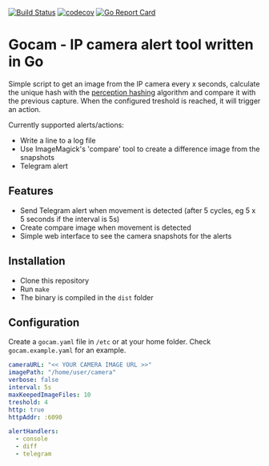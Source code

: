 [![Build Status](https://travis-ci.com/jordyv/gocam.svg?branch=master)](https://travis-ci.com/jordyv/gocam)
[![codecov](https://codecov.io/gh/jordyv/gocam/branch/master/graph/badge.svg)](https://codecov.io/gh/jordyv/gocam)
[![Go Report Card](https://goreportcard.com/badge/github.com/jordyv/gocam)](https://goreportcard.com/report/github.com/jordyv/gocam)

# Gocam - IP camera alert tool written in Go #

Simple script to get an image from the IP camera every x seconds, calculate the unique hash with the [perception hashing](https://en.wikipedia.org/wiki/Perceptual_hashing) algorithm and compare it with the previous capture. When the configured treshold is reached, it will trigger an action.

Currently supported alerts/actions:
 - Write a line to a log file
 - Use ImageMagick's 'compare' tool to create a difference image from the snapshots
 - Telegram alert

## Features ##

 - Send Telegram alert when movement is detected (after 5 cycles, eg 5 x 5 seconds if the interval is 5s)
 - Create compare image when movement is detected
 - Simple web interface to see the camera snapshots for the alerts

## Installation ##

 - Clone this repository
 - Run `make`
 - The binary is compiled in the `dist` folder

## Configuration ##

Create a `gocam.yaml` file in `/etc` or at your home folder. Check `gocam.example.yaml` for an example.

```yaml
cameraURL: "<< YOUR CAMERA IMAGE URL >>"
imagePath: "/home/user/camera"
verbose: false
interval: 5s
maxKeepedImageFiles: 10
treshold: 4
http: true
httpAddr: :6090

alertHandlers:
  - console
  - diff
  - telegram

```
